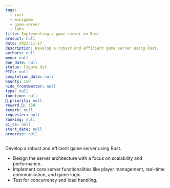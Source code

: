 ```yaml
---
tags: 
  - rust
  - minigame
  - game-server
  - labs
title: Implementing a game server on Rust
product: null
date: 2023-11-27
description: Develop a robust and efficient game server using Rust.
authors: null
menu: null
due_date: null
status: Figure Out
PICs: null
completion_date: null
bounty: 150
hide_frontmatter: null
type: null
function: null
🔺_priority: null
reward_🧊: 150
remark: null
requester: null
ranking: null
pi_cs: null
start_date: null
progress: null
---
```


Develop a robust and efficient game server using Rust.

* Design the server architecture with a focus on scalability and performance.
* Implement core server functionalities like player management, real-time communication, and game logic.
* Test for concurrency and load handling.
